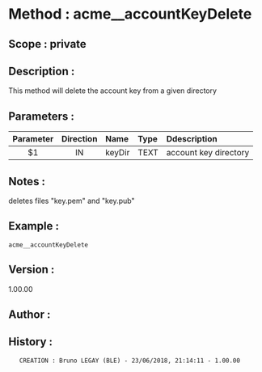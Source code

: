﻿# **Method :** acme__accountKeyDelete## **Scope :** private## **Description :** This method will delete the account key from a given directory## **Parameters :** | Parameter | Direction | Name | Type | Ddescription | |:----:|:----:|:----|:----|:----| | $1 | IN | keyDir | TEXT | account key directory | ## **Notes :** deletes files "key.pem" and "key.pub"## **Example :** ```acme__accountKeyDelete```## **Version :** 1.00.00## **Author :** ## **History :**         CREATION : Bruno LEGAY (BLE) - 23/06/2018, 21:14:11 - 1.00.00